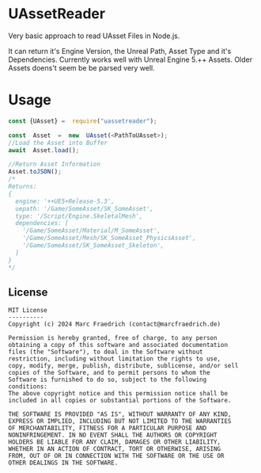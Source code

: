 # UAssetReader

Very basic approach to read UAsset Files in Node.js.

It can return it's Engine Version, the Unreal Path, Asset Type and it's Dependencies. Currently works well with Unreal Engine 5.++ Assets.
Older Assets doens't seem be be parsed very well.


# Usage

```js
const {UAsset} =  require("uassetreader");

const  Asset  =  new  UAsset(<PathToUAsset>);
//Load the Asset into Buffer
await  Asset.load();

//Return Asset Information
Asset.toJSON();
/*
Returns:
{
  engine: '++UE5+Release-5.3',
  uepath: '/Game/SomeAsset/SK_SomeAsset',
  type: '/Script/Engine.SkeletalMesh',
  dependencies: [
    '/Game/SomeAsset/Material/M_SomeAsset',
    '/Game/SomeAsset/Mesh/SK_SomeAsset_PhysicsAsset',
    '/Game/SomeAsset/SK_SomeAsset_Skeleton',
  ]
}
*/
```

## License
````
MIT License
----------
Copyright (c) 2024 Marc Fraedrich (contact@marcfraedrich.de)

Permission is hereby granted, free of charge, to any person
obtaining a copy of this software and associated documentation
files (the "Software"), to deal in the Software without
restriction, including without limitation the rights to use,
copy, modify, merge, publish, distribute, sublicense, and/or sell
copies of the Software, and to permit persons to whom the
Software is furnished to do so, subject to the following
conditions:
The above copyright notice and this permission notice shall be
included in all copies or substantial portions of the Software.

THE SOFTWARE IS PROVIDED "AS IS", WITHOUT WARRANTY OF ANY KIND,
EXPRESS OR IMPLIED, INCLUDING BUT NOT LIMITED TO THE WARRANTIES
OF MERCHANTABILITY, FITNESS FOR A PARTICULAR PURPOSE AND
NONINFRINGEMENT. IN NO EVENT SHALL THE AUTHORS OR COPYRIGHT
HOLDERS BE LIABLE FOR ANY CLAIM, DAMAGES OR OTHER LIABILITY,
WHETHER IN AN ACTION OF CONTRACT, TORT OR OTHERWISE, ARISING
FROM, OUT OF OR IN CONNECTION WITH THE SOFTWARE OR THE USE OR
OTHER DEALINGS IN THE SOFTWARE.
````
